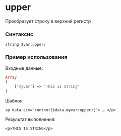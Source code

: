 # upper

Преобразует строку в верхний регистр

### **Синтаксис**

```text
string $var:upper;
```



### **Пример использования**

Входные данные:

```php
Array
(
    ['myvar'] => 'This Is String'
)
```

Шаблон:

```markup
<p data-sim="content($data.myvar:upper);"> … </p>
```

Результат выполнения:

```markup
<p>THIS IS STRING</p>
```

